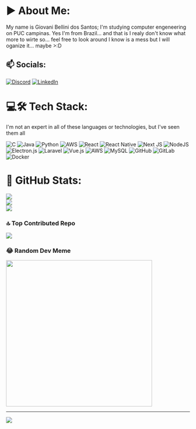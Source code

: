 # ▶ About Me:
My name is Giovani Bellini dos Santos; I'm studying computer engeneering on PUC campinas. Yes I'm from Brazil... and that is I realy don't know what more to wirte so... feel free to look around I know is a mess but I will oganize it... maybe >:D


## 📫 Socials:
[![Discord](https://img.shields.io/badge/Discord-%237289DA.svg?logo=discord&logoColor=white)](https://discord.gg/golfbravosierra) [![LinkedIn](https://img.shields.io/badge/LinkedIn-%230077B5.svg?logo=linkedin&logoColor=white)](https://linkedin.com/in/giovani-bellini-0937b524b) 

# 💻🛠 Tech Stack:
I'm not an expert in all of these languages ​​or technologies, but I've seen them all

![C](https://img.shields.io/badge/c-%2300599C.svg?style=for-the-badge&logo=c&logoColor=white) ![Java](https://img.shields.io/badge/java-%23ED8B00.svg?style=for-the-badge&logo=openjdk&logoColor=white) ![Python](https://img.shields.io/badge/python-3670A0?style=for-the-badge&logo=python&logoColor=ffdd54) ![AWS](https://img.shields.io/badge/AWS-%23FF9900.svg?style=for-the-badge&logo=amazon-aws&logoColor=white) ![React](https://img.shields.io/badge/react-%2320232a.svg?style=for-the-badge&logo=react&logoColor=%2361DAFB) ![React Native](https://img.shields.io/badge/react_native-%2320232a.svg?style=for-the-badge&logo=react&logoColor=%2361DAFB) ![Next JS](https://img.shields.io/badge/Next-black?style=for-the-badge&logo=next.js&logoColor=white) ![NodeJS](https://img.shields.io/badge/node.js-6DA55F?style=for-the-badge&logo=node.js&logoColor=white) ![Electron.js](https://img.shields.io/badge/Electron-191970?style=for-the-badge&logo=Electron&logoColor=white) ![Laravel](https://img.shields.io/badge/laravel-%23FF2D20.svg?style=for-the-badge&logo=laravel&logoColor=white) ![Vue.js](https://img.shields.io/badge/vue.js-%2335495e.svg?style=for-the-badge&logo=vuedotjs&logoColor=%234FC08D) ![AWS](https://img.shields.io/badge/AWS-%23FF9900.svg?style=for-the-badge&logo=amazon-aws&logoColor=white) ![MySQL](https://img.shields.io/badge/mysql-4479A1.svg?style=for-the-badge&logo=mysql&logoColor=white) ![GitHub](https://img.shields.io/badge/github-%23121011.svg?style=for-the-badge&logo=github&logoColor=white) ![GitLab](https://img.shields.io/badge/gitlab-%23181717.svg?style=for-the-badge&logo=gitlab&logoColor=white) ![Docker](https://img.shields.io/badge/docker-%230db7ed.svg?style=for-the-badge&logo=docker&logoColor=white)
# 🥇 GitHub Stats:
![](https://github-readme-stats.vercel.app/api?username=GolfBravoSierra&theme=vue-dark&hide_border=false&include_all_commits=true&count_private=true)<br/>
![](https://github-readme-streak-stats.herokuapp.com/?user=GolfBravoSierra&theme=vue-dark&hide_border=false)<br/>
![](https://github-readme-stats.vercel.app/api/top-langs/?username=GolfBravoSierra&theme=vue-dark&hide_border=false&include_all_commits=true&count_private=true&layout=compact)

### 🔝 Top Contributed Repo
![](https://github-contributor-stats.vercel.app/api?username=GolfBravoSierra&limit=5&theme=matrix&combine_all_yearly_contributions=true)

### 😂 Random Dev Meme
<img src='https://memer-new.vercel.app/' style="height: 400px;"/>

---
[![](https://visitcount.itsvg.in/api?id=GolfBravoSierra&icon=0&color=0)](https://visitcount.itsvg.in)

<!-- Proudly created with GPRM ( https://gprm.itsvg.in ) -->
